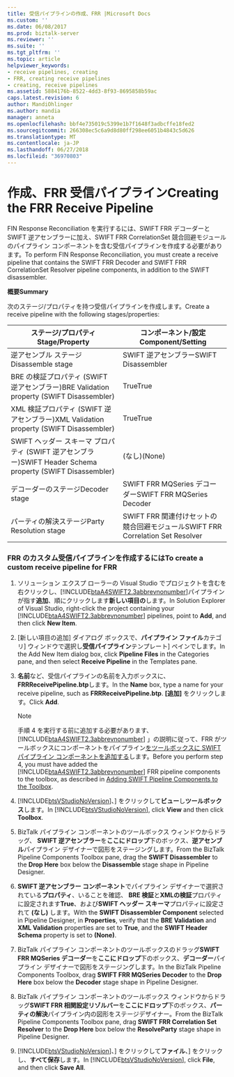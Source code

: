 ```yaml
---
title: 受信パイプラインの作成、FRR |Microsoft Docs
ms.custom: ''
ms.date: 06/08/2017
ms.prod: biztalk-server
ms.reviewer: ''
ms.suite: ''
ms.tgt_pltfrm: ''
ms.topic: article
helpviewer_keywords:
- receive pipelines, creating
- FRR, creating receive pipelines
- creating, receive pipelines
ms.assetid: 5884176b-8522-4dd3-8f93-8695858b59ac
caps.latest.revision: 6
author: MandiOhlinger
ms.author: mandia
manager: anneta
ms.openlocfilehash: bbf4e735019c5399e1b7f1648f3adbcffe18fed2
ms.sourcegitcommit: 266308ec5c6a9d8d80ff298ee6051b4843c5d626
ms.translationtype: MT
ms.contentlocale: ja-JP
ms.lasthandoff: 06/27/2018
ms.locfileid: "36970803"
---
```

# <a name="creating-the-frr-receive-pipeline"></a><span data-ttu-id="1faa5-102">作成、FRR 受信パイプライン</span><span class="sxs-lookup"><span data-stu-id="1faa5-102">Creating the FRR Receive Pipeline</span></span>
<span data-ttu-id="1faa5-103">FIN Response Reconciliation を実行するには、SWIFT FRR デコーダーと SWIFT 逆アセンブラーに加え、SWIFT FRR CorrelationSet 競合回避モジュールのパイプライン コンポーネントを含む受信パイプラインを作成する必要があります。</span><span class="sxs-lookup"><span data-stu-id="1faa5-103">To perform FIN Response Reconciliation, you must create a receive pipeline that contains the SWIFT FRR Decoder and SWIFT FRR CorrelationSet Resolver pipeline components, in addition to the SWIFT disassembler.</span></span>  

 <span data-ttu-id="1faa5-104">**概要**</span><span class="sxs-lookup"><span data-stu-id="1faa5-104">**Summary**</span></span>  

 <span data-ttu-id="1faa5-105">次のステージ/プロパティを持つ受信パイプラインを作成します。</span><span class="sxs-lookup"><span data-stu-id="1faa5-105">Create a receive pipeline with the following stages/properties:</span></span>  

|<span data-ttu-id="1faa5-106">ステージ/プロパティ</span><span class="sxs-lookup"><span data-stu-id="1faa5-106">Stage/Property</span></span>|<span data-ttu-id="1faa5-107">コンポーネント/設定</span><span class="sxs-lookup"><span data-stu-id="1faa5-107">Component/Setting</span></span>|  
|---------------------|------------------------|  
|<span data-ttu-id="1faa5-108">逆アセンブル ステージ</span><span class="sxs-lookup"><span data-stu-id="1faa5-108">Disassemble stage</span></span>|<span data-ttu-id="1faa5-109">SWIFT 逆アセンブラー</span><span class="sxs-lookup"><span data-stu-id="1faa5-109">SWIFT Disassembler</span></span>|  
|<span data-ttu-id="1faa5-110">BRE の検証プロパティ (SWIFT 逆アセンブラー)</span><span class="sxs-lookup"><span data-stu-id="1faa5-110">BRE Validation property (SWIFT Disassembler)</span></span>|<span data-ttu-id="1faa5-111">True</span><span class="sxs-lookup"><span data-stu-id="1faa5-111">True</span></span>|  
|<span data-ttu-id="1faa5-112">XML 検証プロパティ (SWIFT 逆アセンブラー)</span><span class="sxs-lookup"><span data-stu-id="1faa5-112">XML Validation property (SWIFT Disassembler)</span></span>|<span data-ttu-id="1faa5-113">True</span><span class="sxs-lookup"><span data-stu-id="1faa5-113">True</span></span>|  
|<span data-ttu-id="1faa5-114">SWIFT ヘッダー スキーマ プロパティ (SWIFT 逆アセンブラー)</span><span class="sxs-lookup"><span data-stu-id="1faa5-114">SWIFT Header Schema property (SWIFT Disassembler)</span></span>|<span data-ttu-id="1faa5-115">(なし)</span><span class="sxs-lookup"><span data-stu-id="1faa5-115">(None)</span></span>|  
|<span data-ttu-id="1faa5-116">デコーダーのステージ</span><span class="sxs-lookup"><span data-stu-id="1faa5-116">Decoder stage</span></span>|<span data-ttu-id="1faa5-117">SWIFT FRR MQSeries デコーダー</span><span class="sxs-lookup"><span data-stu-id="1faa5-117">SWIFT FRR MQSeries Decoder</span></span>|  
|<span data-ttu-id="1faa5-118">パーティの解決ステージ</span><span class="sxs-lookup"><span data-stu-id="1faa5-118">Party Resolution stage</span></span>|<span data-ttu-id="1faa5-119">SWIFT FRR 関連付けセットの競合回避モジュール</span><span class="sxs-lookup"><span data-stu-id="1faa5-119">SWIFT FRR Correlation Set Resolver</span></span>|  

### <a name="to-create-a-custom-receive-pipeline-for-frr"></a><span data-ttu-id="1faa5-120">FRR のカスタム受信パイプラインを作成するには</span><span class="sxs-lookup"><span data-stu-id="1faa5-120">To create a custom receive pipeline for FRR</span></span>  

1. <span data-ttu-id="1faa5-121">ソリューション エクスプ ローラーの Visual Studio でプロジェクトを含むを右クリックし、[!INCLUDE[btaA4SWIFT2.3abbrevnonumber](../../includes/btaa4swift2-3abbrevnonumber-md.md)]パイプラインが指す**追加**、順にクリックします**新しい項目の**します。</span><span class="sxs-lookup"><span data-stu-id="1faa5-121">In Solution Explorer of Visual Studio, right-click the project containing your [!INCLUDE[btaA4SWIFT2.3abbrevnonumber](../../includes/btaa4swift2-3abbrevnonumber-md.md)] pipelines, point to **Add**, and then click **New Item**.</span></span>  

2. <span data-ttu-id="1faa5-122">[新しい項目の追加] ダイアログ ボックスで、**パイプライン ファイル**カテゴリ] ウィンドウで選択し**受信パイプライン**テンプレート] ペインでします。</span><span class="sxs-lookup"><span data-stu-id="1faa5-122">In the Add New Item dialog box, click **Pipeline Files** in the Categories pane, and then select **Receive Pipeline** in the Templates pane.</span></span>  

3. <span data-ttu-id="1faa5-123">**名前**など、受信パイプラインの名前を入力ボックスに、 **FRRReceivePipeline.btp**します。</span><span class="sxs-lookup"><span data-stu-id="1faa5-123">In the **Name** box, type a name for your receive pipeline, such as **FRRReceivePipeline.btp**.</span></span> <span data-ttu-id="1faa5-124">**[追加]** をクリックします。</span><span class="sxs-lookup"><span data-stu-id="1faa5-124">Click **Add**.</span></span>  

   > [!NOTE]
   >  <span data-ttu-id="1faa5-125">手順 4 を実行する前に追加する必要があります、 [!INCLUDE[btaA4SWIFT2.3abbrevnonumber](../../includes/btaa4swift2-3abbrevnonumber-md.md)] 」の説明に従って、FRR がツールボックスにコンポーネントをパイプライン[をツールボックスに SWIFT パイプライン コンポーネントを追加する](../../adapters-and-accelerators/accelerator-swift/adding-swift-pipeline-components-to-the-toolbox.md)します。</span><span class="sxs-lookup"><span data-stu-id="1faa5-125">Before you perform step 4, you must have added the [!INCLUDE[btaA4SWIFT2.3abbrevnonumber](../../includes/btaa4swift2-3abbrevnonumber-md.md)] FRR pipeline components to the toolbox, as described in [Adding SWIFT Pipeline Components to the Toolbox](../../adapters-and-accelerators/accelerator-swift/adding-swift-pipeline-components-to-the-toolbox.md).</span></span>  

4. <span data-ttu-id="1faa5-126">[!INCLUDE[btsVStudioNoVersion](../../includes/btsvstudionoversion-md.md)]、] をクリックして**ビュー**し**ツールボックス**します。</span><span class="sxs-lookup"><span data-stu-id="1faa5-126">In [!INCLUDE[btsVStudioNoVersion](../../includes/btsvstudionoversion-md.md)], click **View** and then click **Toolbox**.</span></span>  

5. <span data-ttu-id="1faa5-127">BizTalk パイプライン コンポーネントのツールボックス ウィンドウからドラッグ、 **SWIFT 逆アセンブラー**を**ここにドロップ**下のボックス、**逆アセンブル**パイプライン デザイナーで図形をステージングします。</span><span class="sxs-lookup"><span data-stu-id="1faa5-127">From the BizTalk Pipeline Components Toolbox pane, drag the **SWIFT Disassembler** to the **Drop Here** box below the **Disassemble** stage shape in Pipeline Designer.</span></span>  

6. <span data-ttu-id="1faa5-128">**SWIFT 逆アセンブラー コンポーネント**でパイプライン デザイナーで選択されている**プロパティ**、いることを確認、 **BRE 検証**と**XMLの検証**プロパティに設定されます**True**、および**SWIFT ヘッダー スキーマ**プロパティに設定されて **(なし)** します。</span><span class="sxs-lookup"><span data-stu-id="1faa5-128">With the **SWIFT Disassembler Component** selected in Pipeline Designer, in **Properties**, verify that the **BRE Validation** and **XML Validation** properties are set to **True**, and the **SWIFT Header Schema** property is set to **(None)**.</span></span>  

7. <span data-ttu-id="1faa5-129">BizTalk パイプライン コンポーネントのツールボックスのドラッグ**SWIFT FRR MQSeries デコーダー**を**ここにドロップ**下のボックス、**デコーダー**パイプライン デザイナーで図形をステージングします。</span><span class="sxs-lookup"><span data-stu-id="1faa5-129">In the BizTalk Pipeline Components Toolbox, drag **SWIFT FRR MQSeries Decoder** to the **Drop Here** box below the **Decoder** stage shape in Pipeline Designer.</span></span>  

8. <span data-ttu-id="1faa5-130">BizTalk パイプライン コンポーネントのツールボックス ウィンドウからドラッグ**SWIFT FRR 相関設定リゾルバー**を**ここにドロップ**下のボックス、**パーティの解決**パイプライン内の図形をステージデザイナー。</span><span class="sxs-lookup"><span data-stu-id="1faa5-130">From the BizTalk Pipeline Components Toolbox pane, drag **SWIFT FRR Correlation Set Resolver** to the **Drop Here** box below the **ResolveParty** stage shape in Pipeline Designer.</span></span>  

9. <span data-ttu-id="1faa5-131">[!INCLUDE[btsVStudioNoVersion](../../includes/btsvstudionoversion-md.md)]、] をクリックして**ファイル**、] をクリックし、**すべて保存**します。</span><span class="sxs-lookup"><span data-stu-id="1faa5-131">In [!INCLUDE[btsVStudioNoVersion](../../includes/btsvstudionoversion-md.md)], click **File**, and then click **Save All**.</span></span>
